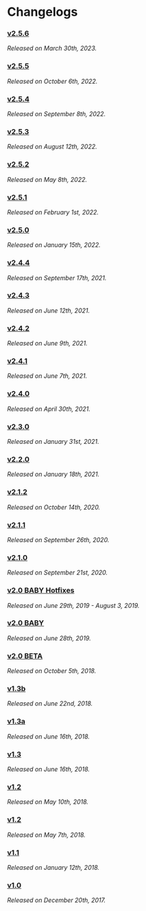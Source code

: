 # Changelogs

### [v2.5.6](changelogs/2_5_6_Changelog.md)
*Released on March 30th, 2023.*
### [v2.5.5](changelogs/2_5_5_Changelog.md)
*Released on October 6th, 2022.*
### [v2.5.4](changelogs/2_5_4_Changelog.md)
*Released on September 8th, 2022.*
### [v2.5.3](changelogs/2_5_3_Changelog.md)
*Released on August 12th, 2022.*
### [v2.5.2](changelogs/2_5_2_Changelog.md)
*Released on May 8th, 2022.*
### [v2.5.1](changelogs/2_5_1_Changelog.md)
*Released on February 1st, 2022.*
### [v2.5.0](changelogs/2_5_0_Changelog.md)
*Released on January 15th, 2022.*
### [v2.4.4](changelogs/2_4_4_Changelog.md)
*Released on September 17th, 2021.*
### [v2.4.3](changelogs/2_4_3_Changelog.md)
*Released on June 12th, 2021.*
### [v2.4.2](changelogs/2_4_2_Changelog.md)
*Released on June 9th, 2021.*
### [v2.4.1](changelogs/2_4_1_Changelog.md)
*Released on June 7th, 2021.*
### [v2.4.0](changelogs/2_4_0_Changelog.md)
*Released on April 30th, 2021.*
### [v2.3.0](changelogs/2_3_0_Changelog.md)
*Released on January 31st, 2021.*
### [v2.2.0](changelogs/2_2_0_Changelog.md)
*Released on January 18th, 2021.*
### [v2.1.2](changelogs/2_1_2_Changelog.md)
*Released on October 14th, 2020.*
### [v2.1.1](changelogs/2_1_1_Changelog.md)
*Released on September 26th, 2020.*
### [v2.1.0](changelogs/2_1_0_Changelog.md)
*Released on September 21st, 2020.*
### [v2.0 BABY Hotfixes](changelogs/2_0_BABY_Hotfixes_Changelog.md)
*Released on June 29th, 2019 - August 3, 2019.*
### [v2.0 BABY](changelogs/2_0_BABY_Changelog.md)
*Released on June 28th, 2019.*
### [v2.0 BETA](changelogs/2_0_BETA_Changelog.md)
*Released on October 5th, 2018.*
### [v1.3b](changelogs/1_3b_Changelog.md)
*Released on June 22nd, 2018.*
### [v1.3a](changelogs/1_3a_Changelog.md)
*Released on June 16th, 2018.*
### [v1.3](changelogs/1_3_Changelog.md)
*Released on June 16th, 2018.*
### [v1.2](changelogs/1_2a_Changelog.md)
*Released on May 10th, 2018.*
### [v1.2](changelogs/1_2_Changelog.md)
*Released on May 7th, 2018.*
### [v1.1](changelogs/1_1_Changelog.md)
*Released on January 12th, 2018.*
### [v1.0](changelogs/1_0_Changelog.md)
*Released on December 20th, 2017.*
